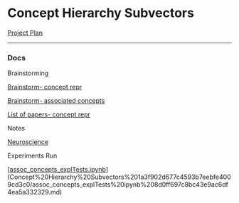 # Concept Hierarchy Subvectors

[Project Plan](Concept%20Hierarchy%20Subvectors%201a3f902d677c4593b7eebfe4009cd3c0/Project%20Plan%2069cd4099a97748dcb58439d3036f1a6d.md)

---

### Docs

Brainstorming

[Brainstorm- concept repr](Concept%20Hierarchy%20Subvectors%201a3f902d677c4593b7eebfe4009cd3c0/Brainstorm-%20concept%20repr%205cdd49ded4d04473a8823d72367f83fe.md)

[Brainstorm- associated concepts](Concept%20Hierarchy%20Subvectors%201a3f902d677c4593b7eebfe4009cd3c0/Brainstorm-%20associated%20concepts%20ac3a387c69fc4ea39a5a93218c070ad6.md)

[List of papers- concept repr](Concept%20Hierarchy%20Subvectors%201a3f902d677c4593b7eebfe4009cd3c0/List%20of%20papers-%20concept%20repr%202da9545e277847e2bbac3fa05df46be3.md)

Notes

[Neuroscience](Concept%20Hierarchy%20Subvectors%201a3f902d677c4593b7eebfe4009cd3c0/Neuroscience%208f2f41e244a94af38ac33b50662dd211.md)

Experiments Run

[[assoc_concepts_explTests.ipynb](https://colab.research.google.com/drive/1AP-JZjCLgYRaicTf2xTaYxju9q9pZbZc)](Concept%20Hierarchy%20Subvectors%201a3f902d677c4593b7eebfe4009cd3c0/assoc_concepts_explTests%20ipynb%208d0ff697c8bc43e9ac6df4ea5a332329.md)